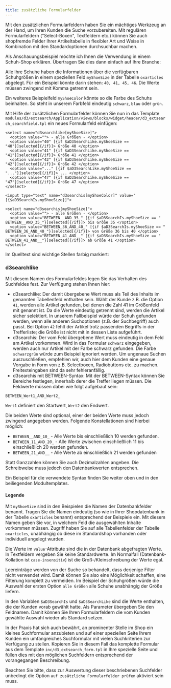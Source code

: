 ```yaml
---
title: zusätzliche Formularfelder
---
```


Mit den zusätzlichen Formularfeldern haben Sie ein mächtiges Werkzeug an der Hand, um Ihren Kunden die Suche vorzubereiten. Mit regulären Formularfeldern ("Select-Boxen", Textfeldern etc.) können Sie auch shopfremde Felder Ihrer Artikeltabelle in flexibler Art und Weise in Kombination mit den Standardoptionen durchsuchbar machen.

Als Anschauungsbeispiel möchte ich Ihnen die Verwendung in einem Schuh-Shop erklären. Übertragen Sie dies dann einfach auf Ihre Branche:

Alle Ihre Schuhe haben die Informationen über die verfügbaren Schuhgrößen in einem speziellen Feld `myShoeSize` in der Tabelle `oxarticles` abgelegt. Für ein Beispiel könnte darin stehen: `40, 41, 45, 46`. Die Werte müssen zwingend mit Komma getrennt sein.

Ein weiteres Beispielfeld `myShoeColor` könnte so die Farbe des Schuhs beinhalten. So steht in unserem Farbfeld eindeutig `schwarz`, `blau` oder `grün`.

Mit Hilfe der zusätzlichen Formularfelder können Sie nun in das Template `modules/d3/extsearch/Application/views/blocks/widget/header/d3_extsearch_searchfield.tpl` ein neues Formularfeld einfügen:

```
<select name="d3searchlike[myShoeSize]">
  <option value=""> - alle Größen - </option>
  <option value="40" [{if $aD3SearchLike.myShoeSize == "40"}]selected[{/if}]> Größe 40 </option>
  <option value="41" [{if $aD3SearchLike.myShoeSize == "41"}]selected[{/if}]> Größe 41 </option>
  <option value="42" [{if $aD3SearchLike.myShoeSize ==  "42"}]selected[{/if}]> Größe 42 </option>
  <option value="..." [{if $aD3SearchLike.myShoeSize == "..."}]selected[{/if}]> ... </option>
  <option value="47" [{if $aD3SearchLike.myShoeSize == "47"}]selected[{/if}]> Größe 47 </option>
</select>

<input type="text" name="d3searchis[myShoeColor]" value="[{$aD3SearchIs.myShoeSize}]">

<select name="d3searchis[myShoeSize]">
  <option value=""> - alle Größen - </option>
  <option value="BETWEEN__AND_35_" [{if $aD3SearchIs.myShoeSize == " BETWEEN__AND_35_"}]selected[{/if}]> bis Größe 35 </option>
  <option value="BETWEEN_36_AND_40_" [{if $aD3SearchIs.myShoeSize == " BETWEEN_36_AND_40_"}]selected[{/if}]> von Größe 36 bis 40 </option>
  <option value="BETWEEN_41_AND__" [{if $aD3SearchIs.myShoeSize == " BETWEEN_41_AND__"}]selected[{/if}]> ab Größe 41 </option>
</select>
```

Im Quelltext sind wichtige Stellen farbig markiert:

### d3searchlike

Mit diesem Namen des Formularfeldes legen Sie das Verhalten des Suchfeldes fest. Zur Verfügung stehen Ihnen hier:

- d3searchlike: Der damit übergebene Wert muss als Teil des Inhalts im genannten Tabellenfeld enthalten sein. Wählt der Kunde z.B. die Option `41`, werden alle Artikel gefunden, bei denen die Zahl 41 im Größenfeld mit genannt ist. Da die Werte eindeutig getrennt sind, werden die Artikel sicher selektiert. In unserem Fallbeispiel würde der Schuh gefunden werden, wenn alle anderen Suchoptionen (z.B. der Suchbegriff) auch passt. Bei Option `42` fehlt der Artikel trotz passenden Begriffs in der Trefferliste; die Größe ist nicht mit in dessen Liste aufgeführt.
- d3searchis: Der vom Feld übergebene Wert muss eindeutig in dem Feld am Artikel vorkommen. Wird in das Formular `schwarz` eingegeben, werden auch nur Artikel mit der Farbe schwarz gefunden. Die Farbe `schwarzgrün` würde zum Beispiel ignoriert werden. Um ungenaue Suchen auszuschließen, empfehlen wir, auch hier dem Kunden eine genaue Vorgabe in Form von z.B. Selectboxen, Radiobuttons etc. zu machen. Freitexteingaben sind da sehr fehleranfällig.
- d3searchis mit BETWEEN-Syntax: Mit der BETWEEN-Syntax können Sie Bereiche festlegen, innerhalb derer die Treffer liegen müssen. Die Feldwerte müssen dabei wie folgt aufgebaut sein:
```
BETWEEN_Wert1_AND_Wert2_
```
`Wert1` definiert den Startwert, `Wert2` den Endwert.

Die beiden Werte sind optional, einer der beiden Werte muss jedoch zwingend angegeben werden. Folgende Konstellationen sind hierbei möglich:

- `BETWEEN__AND_10_` - Alle Werte bis einschließlich 10 werden gefunden.
- `BETWEEN_11_AND_20_` - Alle Werte zwischen einschließlich 11 bis einschließlich 20 werden gefunden.
- `BETWEEN_21_AND__` - Alle Werte ab einschließlich 21 werden gefunden

Statt Ganzzahlen können Sie auch Dezimalzahlen angeben. Die Schreibweise muss jedoch den Datenbankwerten entsprechen.

Ein Beispiel für die verwendete Syntax finden Sie weiter oben und in den beiliegenden Modultemplates.

#### Legende
Mit `myShoeSize` sind in den Beispielen die Namen der Datenbankfelder benannt. Tragen Sie die Namen eindeutig (so wie in Ihrer Shopdatenbank in der Tabelle `oxarticles` benannt) entsprechend der Beispiele ein. Mit diesem Namen geben Sie vor, in welchem Feld die ausgewählten Inhalte vorkommen müssen. Zugriff haben Sie auf alle Tabellenfelder der Tabelle `oxarticles`, unabhängig ob diese im Standardshop vorhanden oder individuell angelegt wurden.

Die Werte im `value`-Attribute sind die in der Datenbank abgefragten Werte. In Textfeldern vergeben Sie keine Standardwerte. Im Normalfall (Datenbank-Kollation ist `case-insensitiv`) ist die Groß-/Kleinschreibung der Werte egal.

Leereinträge werden von der Suche so behandelt, dass derjenige Filter nicht verwendet wird. Damit können Sie also eine Möglichkeit schaffen, eine Filterung komplett zu vermeiden. Im Beispiel der Schuhgrößen würde die Auswahl der ersten Option `alle Größen` alle Schuhe unabhängig der Größe liefern.

In den Variablen `$aD3SearchIs` und `$aD3SearchLike` sind die Werte enthalten, die der Kunden vorab gewählt hatte. Als Parameter übergeben Sie den Feldnamen. Damit können Sie Ihren Formularfeldern die vom Kunden gewählte Auswahl wieder als Standard setzen.

In der Praxis hat sich auch bewährt, an prominenter Stelle im Shop ein kleines Suchformular anzubieten und auf einer speziellen Seite Ihrem Kunden ein umfangreiches Suchformular mit vielen Suchkriterien zur Verfügung zu stellen. Kopieren Sie in diesem Fall das komplette Formular aus dem Template `inc/d3_extsearch_form.tpl` in Ihre spezielle Seite und füllen dies mit den möglichen Suchfeldern entsprechend der vorangegangen Beschreibung.

Beachten Sie bitte, dass zur Auswertung dieser beschriebenen Suchfelder unbedingt die Option `auf zusätzliche Formularfelder prüfen` aktiviert sein muss.
